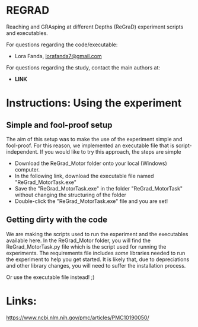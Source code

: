 # REGRAD
Reaching and GRAsping at different Depths (ReGraD) experiment scripts and executables.

For questions regarding the code/executable: 
- Lora Fanda, lorafanda7@gmail.com

For questions regarding the study, contact the main authors at: 
- **LINK**


# Instructions: Using the experiment
## Simple and fool-proof setup
The aim of this setup was to make the use of the experiment simple and fool-proof. For this reason, we implemented an executable file that is script-independent. If you would like to try this approach, the steps are simple

- Download the ReGrad_Motor folder onto your local (Windows) computer.
- In the following link, download the executable file named "ReGrad_MotorTask.exe"
- Save the "ReGrad_MotorTask.exe" in the folder "ReGrad_MotorTask" without changing the structuring of the folder
- Double-click the "ReGrad_MotorTask.exe" file and you are set!

## Getting dirty with the code
We are making the scripts used to run the experiment and the executables available here. In the ReGrad_Motor folder, you will find the ReGrad_MotorTask.py file which is the script used for running the experiments. The requirements file includes *some* libraries needed to run the experiment to help you get started. It is likely that, due to depreciations and other library changes, you will need to suffer the installation process. 

Or use the executable file instead! ;)

# Links: 
https://www.ncbi.nlm.nih.gov/pmc/articles/PMC10190050/


